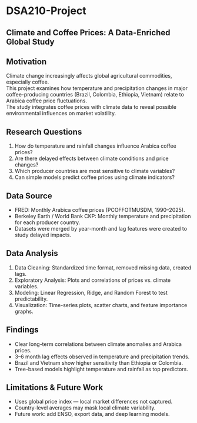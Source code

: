 # DSA210-Project  
## Climate and Coffee Prices: A Data-Enriched Global Study  

## Motivation  
Climate change increasingly affects global agricultural commodities, especially coffee.  
This project examines how temperature and precipitation changes in major coffee-producing countries (Brazil, Colombia, Ethiopia, Vietnam) relate to Arabica coffee price fluctuations.  
The study integrates coffee prices with climate data to reveal possible environmental influences on market volatility.

## Research Questions  
1. How do temperature and rainfall changes influence Arabica coffee prices?  
2. Are there delayed effects between climate conditions and price changes?  
3. Which producer countries are most sensitive to climate variables?  
4. Can simple models predict coffee prices using climate indicators?

## Data Source 
- FRED: Monthly Arabica coffee prices (PCOFFOTMUSDM, 1990–2025).  
- Berkeley Earth / World Bank CKP: Monthly temperature and precipitation for each producer country.  
- Datasets were merged by year-month and lag features were created to study delayed impacts.

## Data Analysis  
1. Data Cleaning: Standardized time format, removed missing data, created lags.  
2. Exploratory Analysis: Plots and correlations of prices vs. climate variables.  
3. Modeling: Linear Regression, Ridge, and Random Forest to test predictability.  
4. Visualization: Time-series plots, scatter charts, and feature importance graphs.

## Findings  
- Clear long-term correlations between climate anomalies and Arabica prices.  
- 3–6 month lag effects observed in temperature and precipitation trends.  
- Brazil and Vietnam show higher sensitivity than Ethiopia or Colombia.  
- Tree-based models highlight temperature and rainfall as top predictors.

## Limitations & Future Work  
- Uses global price index — local market differences not captured.  
- Country-level averages may mask local climate variability.  
- Future work: add ENSO, export data, and deep learning models.
